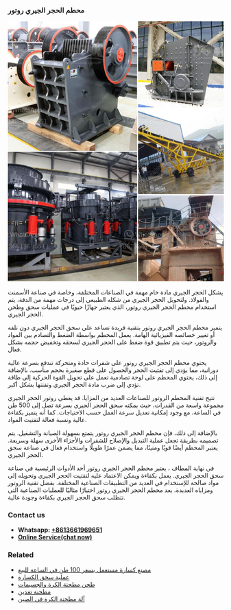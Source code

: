 <h3>محطم الحجر الجيري روتور</h3><img src='1701853387.jpg' alt=''><p>يشكل الحجر الجيري مادة خام مهمة في الصناعات المختلفة، وخاصة في صناعة الأسمنت والفولاذ. ولتحويل الحجر الجيري من شكله الطبيعي إلى درجات مهمة من الدقة، يتم استخدام محطم الحجر الجيري روتور، الذي يعتبر جهازًا حيويًا في عمليات سحق وطحن الحجر الجيري.</p><p>يتميز محطم الحجر الجيري روتور بتقنية فريدة تساعد على سحق الحجر الجيري دون تلفه أو تغيير خصائصه الفيزيائية الهامة. يعمل المحطم بواسطة الضغط والتصادم بين المواد والروتور، حيث يتم تطبيق قوة ضغط على الحجر الجيري لسحقه وتخفيض حجمه بشكل فعال.</p><p>يحتوي محطم الحجر الجيري روتور على شفرات حادة ومتحركة تندفع بسرعة عالية دورانية، مما يؤدي إلى تفتيت الحجر والحصول على قطع صغيرة بحجم مناسب. بالإضافة إلى ذلك، يحتوي المحطم على لوحة تصادمية تعمل على تحويل القوة الحركية إلى طاقة تؤدي إلى ضرب مادة الحجر الجيري وتفتتها بشكل أكبر.</p><p>تتيح تقنية المحطم الروتور للصناعات العديد من المزايا. قد يغطي روتور الحجر الجيري مجموعة واسعة من القدرات، حيث يمكنه سحق الحجر الجيري بسرعة تصل إلى 500 طن في الساعة، مع وجود إمكانية تعديل سرعة العمل حسب الاحتياجات. كما أنه يتميز بكفاءة عالية ونسبة فعالة لتفتيت المواد.</p><p>بالإضافة إلى ذلك، فإن محطم الحجر الجيري روتور يتمتع بسهولة الصيانة والتشغيل. يتم تصميمه بطريقة تجعل عملية التبديل والإصلاح للشفرات والأجزاء الأخرى سهلة وسريعة. يعتبر المحطم أيضًا قويًا ومتينًا، مما يضمن عمرًا طويلًا واستخدام فعال في صناعة سحق الحجر الجيري.</p><p>في نهاية المطاف ، يعتبر محطم الحجر الجيري روتور أحد الأدوات الرئيسية في صناعة سحق الحجر الجيري. يعمل بكفاءة ويمكن الاعتماد عليه لتفتيت الحجر الجيري وتحويله إلى مواد صالحة للإستخدام في العديد من التطبيقات الصناعية المختلفة. بفضل تقنية الروتور ومزاياه العديدة، يعد محطم الحجر الجيري روتور اختيارًا مثاليًا للعمليات الصناعية التي تتطلب سحق الحجر الجيري بكفاءة وجودة عالية.</p><h3>Contact us</h3><ul><li><strong>Whatsapp:&nbsp;<a href="https://wa.me/8613661969651">+8613661969651</a></strong></li><li><a href="https://swt.shibang-china.com/?git&amp;zhl&amp;محطم الحجر الجيري روتور"><strong>Online Service(chat now)</strong></a></li></ul><h3>Related</h3><ul><li><a href='مصنع كسارة مستعمل بسعر 100 طن في الساعة للبيع.md'>مصنع كسارة مستعمل بسعر 100 طن في الساعة للبيع</a></li><li><a href='عملية سحق الكسارة.md'>عملية سحق الكسارة</a></li><li><a href='طحن مطحنة الكرة والجسيمات.md'>طحن مطحنة الكرة والجسيمات</a></li><li><a href='مطحنة تعدين.md'>مطحنة تعدين</a></li><li><a href='آلة مطحنة الكرة في الصين.md'>آلة مطحنة الكرة في الصين</a></li></ul>